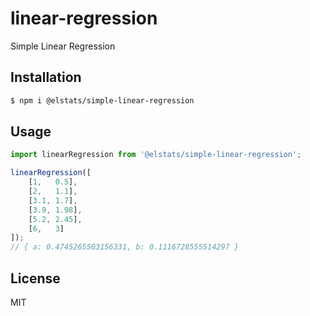 # linear-regression

Simple Linear Regression

## Installation

```bash
$ npm i @elstats/simple-linear-regression
```

## Usage

```js
import linearRegression from '@elstats/simple-linear-regression';

linearRegression([
    [1,   0.5],
    [2,   1.1],
    [3.1, 1.7],
    [3.9, 1.98],
    [5.2, 2.45],
    [6,   3]
]);
// { a: 0.4745265503156331, b: 0.1116728555514297 }
```

## License

MIT
